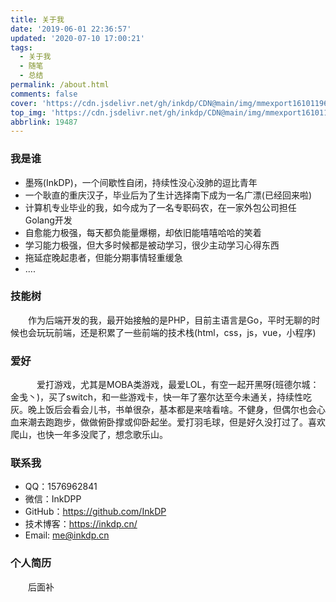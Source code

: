 ```yaml
---
title: 关于我
date: '2019-06-01 22:36:57'
updated: '2020-07-10 17:00:21'
tags:
  - 关于我
  - 随笔
  - 总结
permalink: /about.html
comments: false
cover: 'https://cdn.jsdelivr.net/gh/inkdp/CDN@main/img/mmexport1610119672534.jpg'
top_img: 'https://cdn.jsdelivr.net/gh/inkdp/CDN@main/img/mmexport1610119672534.jpg'
abbrlink: 19487
---
```

### 我是谁

* 墨殇(InkDP)，一个间歇性自闭，持续性没心没肺的逗比青年
* 一个耿直的重庆汉子，毕业后为了生计选择南下成为一名广漂(已经回来啦)
* 计算机专业毕业的我，如今成为了一名专职码农，在一家外包公司担任Golang开发
* 自愈能力极强，每天都负能量爆棚，却依旧能嘻嘻哈哈的笑着
* 学习能力极强，但大多时候都是被动学习，很少主动学习心得东西
* 拖延症晚起患者，但能分期事情轻重缓急
* ....

### 技能树

  作为后端开发的我，最开始接触的是PHP，目前主语言是Go，平时无聊的时候也会玩玩前端，还是积累了一些前端的技术栈(html，css，js，vue，小程序)

### 爱好

   爱打游戏，尤其是MOBA类游戏，最爱LOL，有空一起开黑呀(班德尔城：金戋丶)，买了switch，和一些游戏卡，快一年了塞尔达至今未通关，持续性吃灰。晚上饭后会看会儿书，书单很杂，基本都是来啥看啥。不健身，但偶尔也会心血来潮去跑跑步，做做俯卧撑或仰卧起坐。爱打羽毛球，但是好久没打过了。喜欢爬山，也快一年多没爬了，想念歌乐山。

### 联系我

* QQ：1576962841
* 微信：InkDPP
* GitHub：https://github.com/InkDP
* 技术博客：https://inkdp.cn/
* Email: me@inkdp.cn

### 个人简历

  后面补
